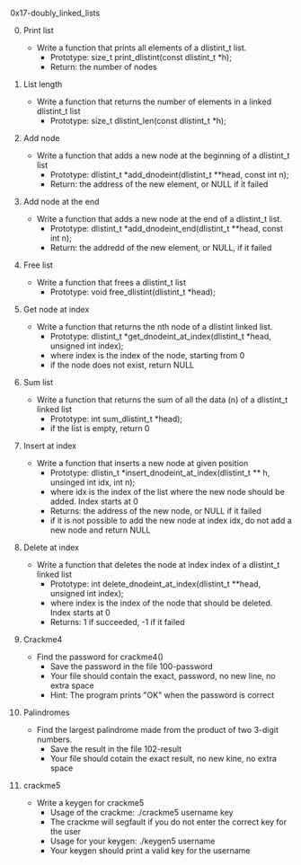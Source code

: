 0x17-doubly_linked_lists

0. Print list

	* Write a function that prints all elements of a dlistint_t list.
		* Prototype: size_t print_dlistint(const dlistint_t *h);
		* Return: the number of nodes


1. List length

	* Write a function that returns the number of elements in a linked dlistint_t list
		* Prototype: size_t dlistint_len(const dlistint_t *h);



2. Add node

	* Write a function that adds a new node at the beginning of a dlistint_t list
		* Prototype: dlistint_t *add_dnodeint(dlistint_t **head, const int n);
		* Return: the address of the new element, or NULL if it failed


3. Add node at the end

	* Write a function that adds a new node at the end of a dlistint_t list.
		* Prototype: dlistint_t *add_dnodeint_end(dlistint_t **head, const int n);
		* Return: the addredd of the new element, or NULL, if it failed


4. Free list
	
	* Write a function that frees a dlistint_t list
		* Prototype: void free_dlistint(dlistint_t *head);


5. Get node at index

	* Write a function that returns the nth node of a dlistint linked list.
		* Prototype: dlistint_t *get_dnodeint_at_index(dlistint_t *head, unsigned int index);
		* where index is the index of the node, starting from 0
		* if the node does not exist, return NULL


6. Sum list

	* Write a function that returns the sum of all the data (n) of a dlistint_t linked list
		* Prototype: int sum_dlistint_t *head);
		* if the list is empty, return 0



7. Insert at index

	* Write a function that inserts a new node at given position
		* Prototype: dlistin_t *insert_dnodeint_at_index(dlistint_t ** h, unsinged int idx, int n);
		* where idx is the index of the list where the new node should be added. Index starts at 0
		* Returns: the address of the new node, or NULL if it failed
		* if it is not possible to add the new node at index idx, do not add a new node and return NULL



8. Delete at index
	
	* Write a function that deletes the node at index index of a dlistint_t linked list
		* Prototype: int delete_dnodeint_at_index(dlistint_t **head, unsigned int index);
		* where index is the index of the node that should be deleted. Index starts at 0
		* Returns: 1 if succeeded, -1 if it failed


9. Crackme4

	* Find the password for crackme4()
		* Save the password in the file 100-password
		* Your file should contain the exact, password, no new line, no extra space
		* Hint: The program prints "OK" when the password is correct


10. Palindromes

	* Find the largest palindrome made from the product of two 3-digit numbers. 	
		* Save the result in the file 102-result
		* Your file should cotain the exact result, no new kine, no extra space



11. crackme5 

	* Write a keygen for crackme5
		* Usage of the crackme: ./crackme5 username key
		* The crackme will segfault if you do not enter the correct key for the user
		* Usage for your keygen: ./keygen5 username
		* Your keygen should print a valid key for the username
